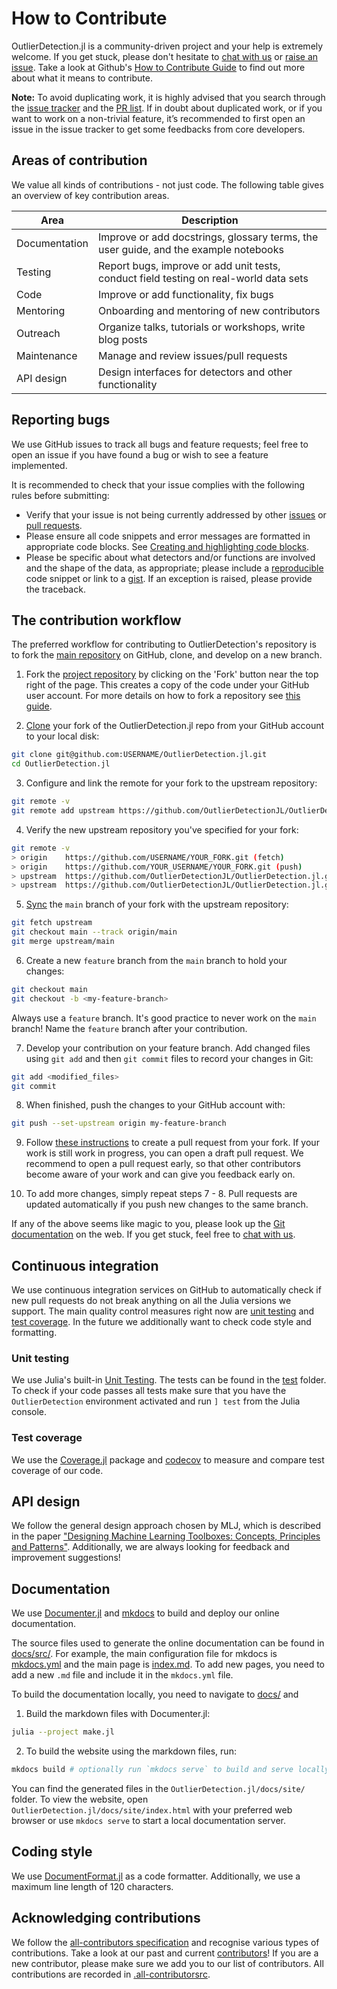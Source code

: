 # How to Contribute

OutlierDetection.jl is a community-driven project and your help is extremely welcome. If you get stuck, please don't hesitate to [chat with us](https://discord.gg/5ErtExMV) or [raise an issue](https://github.com/OutlierDetectionJL/OutlierDetection.jl/issues/new/choose). Take a look at Github's [How to Contribute Guide](https://opensource.guide/how-to-contribute/) to find out more about what it means to contribute.

**Note:** To avoid duplicating work, it is highly advised that you search through the [issue tracker](https://github.com/OutlierDetectionJL/OutlierDetection.jl/issues) and the [PR list](https://github.com/OutlierDetectionJL/OutlierDetection.jl/pulls). If in doubt about duplicated work, or if you want to work on a non-trivial feature, it’s recommended to first open an issue in the issue tracker to get some feedbacks from core developers.

## Areas of contribution

We value all kinds of contributions - not just code. The following table gives an overview of key contribution areas.

| Area               | Description                                                                                                           |
| ------------------ | --------------------------------------------------------------------------------------------------------------------- |
| Documentation      | Improve or add docstrings, glossary terms, the user guide, and the example notebooks                                  |
| Testing            | Report bugs, improve or add unit tests, conduct field testing on real-world data sets                                 |
| Code               | Improve or add functionality, fix bugs                                                                                |
| Mentoring          | Onboarding and mentoring of new contributors                                                                          |
| Outreach           | Organize talks, tutorials or workshops, write blog posts                                                              |
| Maintenance        | Manage and review issues/pull requests |
| API design         | Design interfaces for detectors and other functionality                                                              |

Reporting bugs
--------------

We use GitHub issues to track all bugs and feature requests; feel free to open an issue if you have found a bug or wish to see a feature implemented.

It is recommended to check that your issue complies with the following rules before submitting:

- Verify that your issue is not being currently addressed by other [issues](https://github.com/OutlierDetectionJL/OutlierDetection.jl/issues) or [pull requests](https://github.com/OutlierDetectionJL/OutlierDetection.jl/pulls).
- Please ensure all code snippets and error messages are formatted in appropriate code blocks. See [Creating and highlighting code blocks](https://help.github.com/articles/creating-and-highlighting-code-blocks).
- Please be specific about what detectors and/or functions are involved and the shape of the data, as appropriate; please include a [reproducible](https://stackoverflow.com/help/mcve) code snippet or link to a [gist](https://gist.github.com). If an exception is raised, please provide the traceback.

## The contribution workflow

The preferred workflow for contributing to OutlierDetection's repository is to fork the [main repository](https://github.com/OutlierDetectionJL/OutlierDetection.jl) on GitHub, clone, and develop on a new branch.

1. Fork the [project repository](https://github.com/OutlierDetectionJL/OutlierDetection.jl) by clicking on the \'Fork\' button near the top right of the page. This creates a copy of the code under your GitHub user account. For more details on how to fork a repository see [this guide](https://help.github.com/articles/fork-a-repo/).

2. [Clone](https://docs.github.com/en/github/creating-cloning-and-archiving-repositories/cloning-a-repository) your fork of the OutlierDetection.jl repo from your GitHub account to your local disk:

```bash
git clone git@github.com:USERNAME/OutlierDetection.jl.git
cd OutlierDetection.jl
```

3. Configure and link the remote for your fork to the upstream repository:

```bash
git remote -v
git remote add upstream https://github.com/OutlierDetectionJL/OutlierDetection.git
```

4. Verify the new upstream repository you\'ve specified for your fork:

```bash
git remote -v
> origin    https://github.com/USERNAME/YOUR_FORK.git (fetch)
> origin    https://github.com/YOUR_USERNAME/YOUR_FORK.git (push)
> upstream  https://github.com/OutlierDetectionJL/OutlierDetection.jl.git (fetch)
> upstream  https://github.com/OutlierDetectionJL/OutlierDetection.jl.git (push)
```

5. [Sync](https://docs.github.com/en/github/collaborating-with-issues-and-pull-requests/syncing-a-fork) the `main` branch of your fork with the upstream repository:

```bash
git fetch upstream
git checkout main --track origin/main
git merge upstream/main
```

6. Create a new `feature` branch from the `main` branch to hold your changes:

```bash
git checkout main
git checkout -b <my-feature-branch>
```

Always use a `feature` branch. It\'s good practice to never work on the `main` branch! Name the `feature` branch after your contribution.

7. Develop your contribution on your feature branch. Add changed files using `git add` and then `git commit` files to record your changes in Git:

```bash
git add <modified_files>
git commit
```

8. When finished, push the changes to your GitHub account with:

```bash
git push --set-upstream origin my-feature-branch
```

9. Follow [these instructions](https://help.github.com/articles/creating-a-pull-request-from-a-fork) to create a pull request from your fork. If your work is still work in progress, you can open a draft pull request. We recommend to open a pull request early, so that other contributors become aware of your work and can give you feedback early on.

10. To add more changes, simply repeat steps 7 - 8. Pull requests are
 updated automatically if you push new changes to the same branch.

If any of the above seems like magic to you, please look up the [Git documentation](https://git-scm.com/documentation) on the web. If you get stuck, feel free to [chat with us](https://discord.gg/5ErtExMV).

## Continuous integration

We use continuous integration services on GitHub to automatically check if new pull requests do not break anything on all the Julia versions we support. The main quality control measures right now are [unit testing](#Unit-testing) and [test coverage](#Test-coverage). In the future we additionally want to check code style and formatting.

### Unit testing

We use Julia's built-in [Unit Testing](https://docs.julialang.org/en/v1/stdlib/Test/). The tests can be found in the [test](https://github.com/OutlierDetectionJL/OutlierDetection.jl/tree/master/test) folder. To check if your code passes all tests make sure that you have the `OutlierDetection` environment activated and run `] test` from the Julia console.

### Test coverage

We use the [Coverage.jl](https://github.com/JuliaCI/Coverage.jl) package and [codecov](https://codecov.io) to measure and compare test coverage of our code.

## API design

We follow the general design approach chosen by MLJ, which is described in the paper ["Designing Machine Learning Toolboxes: Concepts, Principles and Patterns"](https://arxiv.org/abs/2101.04938). Additionally, we are always looking for feedback and improvement suggestions!

## Documentation

We use [Documenter.jl](https://github.com/JuliaDocs/Documenter.jl) and [mkdocs](https://github.com/mkdocs/mkdocs/) to build and deploy our online documentation.

The source files used to generate the online documentation can be found in [docs/src/](https://github.com/OutlierDetectionJL/OutlierDetection.jl/tree/master/docs/src). For example, the main configuration file for mkdocs is [mkdocs.yml](https://github.com/OutlierDetectionJL/OutlierDetection.jl/tree/master/docs/src/mkdocs.yml) and the main page is [index.md](https://github.com/OutlierDetectionJL/OutlierDetection.jl/tree/master/docs/src/index.md). To add new pages, you need to add a new `.md` file and include it in the `mkdocs.yml` file.

To build the documentation locally, you need to navigate to [docs/](https://github.com/OutlierDetectionJL/OutlierDetection.jl/tree/master/docs) and

1. Build the markdown files with Documenter.jl:

```bash
julia --project make.jl
```

2. To build the website using the markdown files, run:

```bash
mkdocs build # optionally run `mkdocs serve` to build and serve locally
```

You can find the generated files in the `OutlierDetection.jl/docs/site/` folder. To view the website, open `OutlierDetection.jl/docs/site/index.html` with your preferred web browser or use `mkdocs serve` to start a local documentation server.

## Coding style

We use [DocumentFormat.jl](https://github.com/julia-vscode/DocumentFormat.jl) as a code formatter. Additionally, we use a maximum line length of 120 characters.

## Acknowledging contributions

We follow the [all-contributors specification](https://allcontributors.org) and recognise various types of contributions. Take a look at our past and current [contributors](https://github.com/OutlierDetectionJL/OutlierDetection.jl/blob/main/CONTRIBUTORS.md)! If you are a new contributor, please make sure we add you to our list of contributors. All contributions are recorded in [.all-contributorsrc](https://github.com/OutlierDetectionJL/OutlierDetection.jl/blob/main/.all-contributorsrc).
